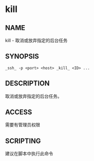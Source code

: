 # kill

## NAME
kill - 取消或放弃指定的后台任务

## SYNOPSIS
```
_ssh_ -p <port> <host> _kill_ <ID> ...
```

## DESCRIPTION
取消或放弃指定的后台任务。

## ACCESS
需要有管理员权限

## SCRIPTING
建议在脚本中执行此命令

